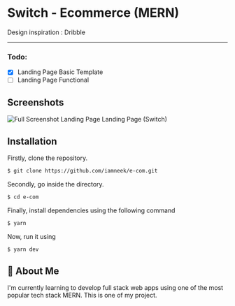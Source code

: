 # Switch - Ecommerce (MERN)

Design inspiration : Dribble

---

### Todo: 

- [x] Landing Page Basic Template
- [ ] Landing Page Functional

## Screenshots

![Full Screenshot Landing Page ](https://github.com/iamneek/e-com/assets/136208577/e8817e9a-fd2f-41ba-a767-5bfed5a294fc)
Landing Page (Switch)

## Installation

Firstly, clone the repository.

```bash
$ git clone https://github.com/iamneek/e-com.git
```

Secondly, go inside the directory.
```bash
$ cd e-com
```

Finally, install dependencies using the following command

```bash
$ yarn
```

Now, run it using 

```bash
$ yarn dev
```

## 🚀 About Me
I'm currently learning to develop full stack web apps using one of the most popular tech stack MERN. This is one of my project.
